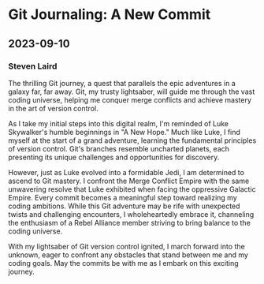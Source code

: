 # Git Journaling: A New Commit
## 2023-09-10
### Steven Laird


The thrilling Git journey, a quest that parallels the epic adventures in a galaxy far, far away. Git, my trusty lightsaber, will guide me through the vast coding universe, helping me conquer merge conflicts and achieve mastery in the art of version control.

As I take my initial steps into this digital realm, I'm reminded of Luke Skywalker's humble beginnings in "A New Hope." Much like Luke, I find myself at the start of a grand adventure, learning the fundamental principles of version control. Git's branches resemble uncharted planets, each presenting its unique challenges and opportunities for discovery.

However, just as Luke evolved into a formidable Jedi, I am determined to ascend to Git mastery. I confront the Merge Conflict Empire with the same unwavering resolve that Luke exhibited when facing the oppressive Galactic Empire. Every commit becomes a meaningful step toward realizing my coding ambitions. While this Git adventure may be rife with unexpected twists and challenging encounters, I wholeheartedly embrace it, channeling the enthusiasm of a Rebel Alliance member striving to bring balance to the coding universe.

With my lightsaber of Git version control ignited, I march forward into the unknown, eager to confront any obstacles that stand between me and my coding goals. May the commits be with me as I embark on this exciting journey.